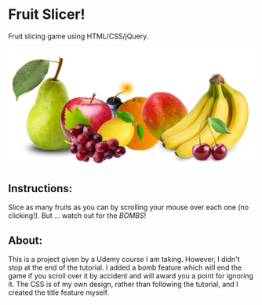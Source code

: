 # Fruit Slicer!
Fruit slicing game using HTML/CSS/jQuery.

![fruit slicer, title](images/title.png)

## Instructions: 
Slice as many fruits as you can by scrolling your mouse over each one (no clicking!). But ... watch out for the *BOMBS*!

## About:
This is a project given by a Udemy course I am taking. However, I didn't stop at the end of the tutorial. I added a bomb feature which will end the game if you scroll over it by accident and will award you a point for ignoring it. The CSS is of my own design, rather than following the tutorial, and I created the title feature myself.

